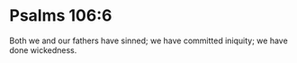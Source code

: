 # Psalms 106:6

Both we and our fathers have sinned; we have committed iniquity; we have done wickedness.
